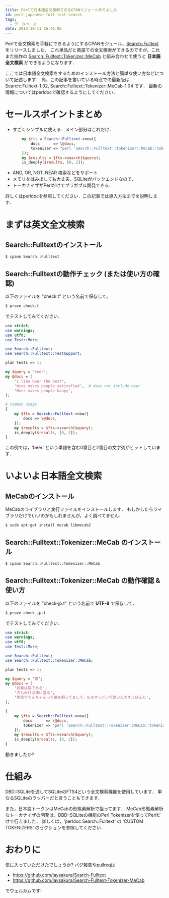 ```yaml
---
title: Perlで日本語全文検索できるCPANモジュール作りました
id: perl-japanese-full-text-search
tags:
  - データベース
date: 2013-10-11 16:41:06
---
```


Perlで全文検索を手軽にできるようにするCPANモジュール，<a href="http://search.cpan.org/perldoc?Search::Fulltext">Search::Fulltext</a> をリリースしました．
これ単品だと英語での全文検索ができるのですが，これまた拙作の <a href="http://search.cpan.org/perldoc?Search::Fulltext::Tokenizer::MeCab">Search::Fulltext::Tokenizer::MeCab</a> と組み合わせて使うと <span style="font-weight:bold;">日本語全文検索</span> ができるようになります．

ここでは日本語全文検索をするためのインストール方法と簡単な使い方などについて記述します．
尚，この記事を書いている時点での最新版は Search::Fulltext-1.02, Search::Fulltext::Tokenizer::MeCab-1.04 です．
最新の情報についてはperldocで確認するようにしてください．

<!-- more -->

<!-- toc -->

# セールスポイントまとめ
- すごくシンプルに使える．メイン部分はこれだけ．
  ```perl
      my $fts = Search::Fulltext->new({
          docs      => \@docs,
          tokenizer => "perl 'Search::Fulltext::Tokenizer::MeCab::tokenizer'",
      });
      my $results = $fts->search($query);
      is_deeply($results, [0, 2]);
  ```
- AND, OR, NOT, NEAR 検索などをサポート
- メモリをはみ出しても大丈夫．SQLiteがバックエンドなので．
- トーカナイザがPerlだけでプラガブル開発できる．

詳しくはperldocを参照してください．この記事では導入方法までを説明します．

# まずは英文全文検索
## Search::Fulltextのインストール
```sh
$ cpanm Search::Fulltext
```

## Search::Fulltextの動作チェック (または使い方の確認)
以下のファイルを "check.t" という名前で保存して，

```sh
$ prove check.t
```

でテストしてみてください．

```perl
use strict;
use warnings;
use utf8;
use Test::More;

use Search::Fulltext;
use Search::Fulltext::TestSupport;

plan tests => 1;

my $query = 'beer';
my @docs = (
    'I like beer the best',
    'Wine makes people saticefied',  # does not include beer
    'Beer makes people happy',
);

# Common usage
{
    my $fts = Search::Fulltext->new({
        docs => \@docs,
    });
    my $results = $fts->search($query);
    is_deeply($results, [0, 2]);
}
```

この例では，'beer' という単語を含む0番目と2番目の文字列がヒットしています．

# いよいよ日本語全文検索
## MeCabのインストール
MeCabのライブラリと実行ファイルをインストールします．
もしかしたらライブラリだけでいいのかもしれませんが，よく調べてません．

```sh
$ sudo apt-get install mecab libmecab2
```

## Search::Fulltext::Tokenizer::MeCab のインストール

```sh
$ cpanm Search::Fulltext::Tokenizer::MeCab
```

## Search::Fulltext::Tokenizer::MeCab の動作確認 & 使い方
以下のファイルを "check-jp.t" という名前で <SPAN STYLE="FONT-WEIGHT:BOLD;">UTF-8</SPAN> で保存して，
```sh
$ prove check-jp.t
```

でテストしてみてください．

```perl
use strict;
use warnings;
use utf8;
use Test::More;

use Search::Fulltext;
use Search::Fulltext::Tokenizer::MeCab;

plan tests => 1;

my $query = '猫';
my @docs = (
    '我輩は猫である',
    '犬も歩けば棒に当る',
    '実家でてんちゃんって猫を飼ってまして，ものすっごい可愛いんですよほんと',
);

{
    my $fts = Search::Fulltext->new({
        docs      => \@docs,
        tokenizer => "perl 'Search::Fulltext::Tokenizer::MeCab::tokenizer'",
    });
    my $results = $fts->search($query);
    is_deeply($results, [0, 2]);
}
```

動きましたか?

# 仕組み
DBD::SQLiteを通してSQLiteのFTS4という全文検索機能を使用しています．
単なるSQLiteのラッパーだと言うこともできます．

また，日本語トークンはMeCabの形態素解析で拾ってます．
MeCab形態素解析なトーカナイザの開発は，DBD::SQLiteの機能のPerl Tokenizerを使ってPerlだけで行えました．
詳しくは，'perldoc Search::Fulltext' の 'CUSTOM TOKENIZERS' のセクションを参照してください．

# おわりに
気に入っていただけたでしょうか?
バグ報告やpullreqは

- https://github.com/laysakura/Search-Fulltext
- https://github.com/laysakura/Search-Fulltext-Tokenizer-MeCab

でウェルカムです!
